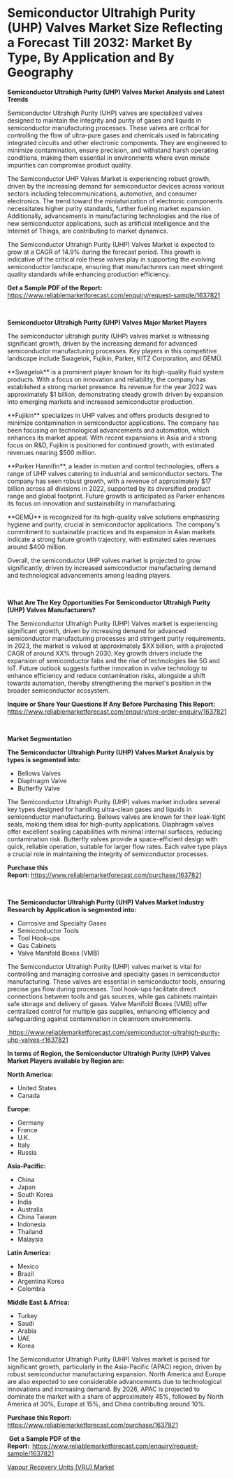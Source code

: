 <p><h1>Semiconductor Ultrahigh Purity (UHP) Valves Market Size Reflecting a Forecast Till 2032: Market By Type, By Application and By Geography</h1></p><p><strong>Semiconductor Ultrahigh Purity (UHP) Valves Market Analysis and Latest Trends</strong></p>
<p><p>Semiconductor Ultrahigh Purity (UHP) valves are specialized valves designed to maintain the integrity and purity of gases and liquids in semiconductor manufacturing processes. These valves are critical for controlling the flow of ultra-pure gases and chemicals used in fabricating integrated circuits and other electronic components. They are engineered to minimize contamination, ensure precision, and withstand harsh operating conditions, making them essential in environments where even minute impurities can compromise product quality.</p><p>The Semiconductor UHP Valves Market is experiencing robust growth, driven by the increasing demand for semiconductor devices across various sectors including telecommunications, automotive, and consumer electronics. The trend toward the miniaturization of electronic components necessitates higher purity standards, further fueling market expansion. Additionally, advancements in manufacturing technologies and the rise of new semiconductor applications, such as artificial intelligence and the Internet of Things, are contributing to market dynamics.</p><p>The Semiconductor Ultrahigh Purity (UHP) Valves Market is expected to grow at a CAGR of 14.9% during the forecast period. This growth is indicative of the critical role these valves play in supporting the evolving semiconductor landscape, ensuring that manufacturers can meet stringent quality standards while enhancing production efficiency.</p></p>
<p><strong>Get a Sample PDF of the Report:&nbsp;</strong> <a href="https://www.reliablemarketforecast.com/enquiry/request-sample/1637821?utm_campaign=3120&utm_medium=2&utm_source=Github&utm_content=ia&utm_term=11042025&utm_id=semiconductor-ultrahigh-purity-uhp-valves">https://www.reliablemarketforecast.com/enquiry/request-sample/1637821</a></p>
<p>&nbsp;</p>
<p><strong>Semiconductor Ultrahigh Purity (UHP) Valves Major Market Players</strong></p>
<p><p>The semiconductor ultrahigh purity (UHP) valves market is witnessing significant growth, driven by the increasing demand for advanced semiconductor manufacturing processes. Key players in this competitive landscape include Swagelok, Fujikin, Parker, KITZ Corporation, and GEMÜ.</p><p>**Swagelok** is a prominent player known for its high-quality fluid system products. With a focus on innovation and reliability, the company has established a strong market presence. Its revenue for the year 2022 was approximately $1 billion, demonstrating steady growth driven by expansion into emerging markets and increased semiconductor production.</p><p>**Fujikin** specializes in UHP valves and offers products designed to minimize contamination in semiconductor applications. The company has been focusing on technological advancements and automation, which enhances its market appeal. With recent expansions in Asia and a strong focus on R&D, Fujikin is positioned for continued growth, with estimated revenues nearing $500 million.</p><p>**Parker Hannifin**, a leader in motion and control technologies, offers a range of UHP valves catering to industrial and semiconductor sectors. The company has seen robust growth, with a revenue of approximately $17 billion across all divisions in 2022, supported by its diversified product range and global footprint. Future growth is anticipated as Parker enhances its focus on innovation and sustainability in manufacturing.</p><p>**GEMÜ** is recognized for its high-quality valve solutions emphasizing hygiene and purity, crucial in semiconductor applications. The company's commitment to sustainable practices and its expansion in Asian markets indicate a strong future growth trajectory, with estimated sales revenues around $400 million.</p><p>Overall, the semiconductor UHP valves market is projected to grow significantly, driven by increased semiconductor manufacturing demand and technological advancements among leading players.</p></p>
<p>&nbsp;</p>
<p><strong>What Are The Key Opportunities For Semiconductor Ultrahigh Purity (UHP) Valves Manufacturers?</strong></p>
<p><p>The Semiconductor Ultrahigh Purity (UHP) Valves market is experiencing significant growth, driven by increasing demand for advanced semiconductor manufacturing processes and stringent purity requirements. In 2023, the market is valued at approximately $XX billion, with a projected CAGR of around XX% through 2030. Key growth drivers include the expansion of semiconductor fabs and the rise of technologies like 5G and IoT. Future outlook suggests further innovation in valve technology to enhance efficiency and reduce contamination risks, alongside a shift towards automation, thereby strengthening the market's position in the broader semiconductor ecosystem.</p></p>
<p><strong>Inquire or Share Your Questions If Any Before Purchasing This Report:</strong> <a href="https://www.reliablemarketforecast.com/enquiry/pre-order-enquiry/1637821?utm_campaign=3120&utm_medium=2&utm_source=Github&utm_content=ia&utm_term=11042025&utm_id=semiconductor-ultrahigh-purity-uhp-valves">https://www.reliablemarketforecast.com/enquiry/pre-order-enquiry/1637821</a></p>
<p>&nbsp;</p>
<p><strong>Market Segmentation</strong></p>
<p><strong>The Semiconductor Ultrahigh Purity (UHP) Valves Market Analysis by types is segmented into:</strong></p>
<p><ul><li>Bellows Valves</li><li>Diaphragm Valve</li><li>Butterfly Valve</li></ul></p>
<p><p>The Semiconductor Ultrahigh Purity (UHP) valves market includes several key types designed for handling ultra-clean gases and liquids in semiconductor manufacturing. Bellows valves are known for their leak-tight seals, making them ideal for high-purity applications. Diaphragm valves offer excellent sealing capabilities with minimal internal surfaces, reducing contamination risk. Butterfly valves provide a space-efficient design with quick, reliable operation, suitable for larger flow rates. Each valve type plays a crucial role in maintaining the integrity of semiconductor processes.</p></p>
<p><strong>Purchase this Report:&nbsp;</strong><a href="https://www.reliablemarketforecast.com/purchase/1637821?utm_campaign=3120&utm_medium=2&utm_source=Github&utm_content=ia&utm_term=11042025&utm_id=semiconductor-ultrahigh-purity-uhp-valves">https://www.reliablemarketforecast.com/purchase/1637821</a></p>
<p>&nbsp;</p>
<p><strong>The Semiconductor Ultrahigh Purity (UHP) Valves Market Industry Research by Application is segmented into:</strong></p>
<p><ul><li>Corrosive and Specialty Gases</li><li>Semiconductor Tools</li><li>Tool Hook-ups</li><li>Gas Cabinets</li><li>Valve Manifold Boxes (VMB)</li></ul></p>
<p><p>The Semiconductor Ultrahigh Purity (UHP) valves market is vital for controlling and managing corrosive and specialty gases in semiconductor manufacturing. These valves are essential in semiconductor tools, ensuring precise gas flow during processes. Tool hook-ups facilitate direct connections between tools and gas sources, while gas cabinets maintain safe storage and delivery of gases. Valve Manifold Boxes (VMB) offer centralized control for multiple gas supplies, enhancing efficiency and safeguarding against contamination in cleanroom environments.</p></p>
<p><a href="https://www.reliablemarketforecast.com/semiconductor-ultrahigh-purity-uhp-valves-r1637821?utm_campaign=3120&utm_medium=2&utm_source=Github&utm_content=ia&utm_term=11042025&utm_id=semiconductor-ultrahigh-purity-uhp-valves">&nbsp;https://www.reliablemarketforecast.com/semiconductor-ultrahigh-purity-uhp-valves-r1637821</a></p>
<p><strong>In terms of Region, the Semiconductor Ultrahigh Purity (UHP) Valves Market Players available by Region are:</strong></p>
<p>
    <p> <strong> North America: </strong>
        <ul>
            <li>United States</li>
            <li>Canada</li>
        </ul>
        </p> 
    <p> <strong> Europe: </strong>
        <ul>
            <li>Germany</li>
            <li>France</li>
            <li>U.K.</li>
            <li>Italy</li>
            <li>Russia</li>
        </ul>
        </p> 
    <p> <strong> Asia-Pacific: </strong>
        <ul>
            <li>China</li>
            <li>Japan</li>
            <li>South Korea</li>
            <li>India</li>
            <li>Australia</li>
            <li>China Taiwan</li>
            <li>Indonesia</li>
            <li>Thailand</li>
            <li>Malaysia</li>
        </ul>
        </p> 
    <p> <strong> Latin America: </strong>
        <ul>
            <li>Mexico</li>
            <li>Brazil</li>
            <li>Argentina Korea</li>
            <li>Colombia</li>
        </ul>
        </p> 
    <p> <strong> Middle East & Africa: </strong>
        <ul>
            <li>Turkey</li>
            <li>Saudi</li>
            <li>Arabia</li>
            <li>UAE</li>
            <li>Korea</li>
        </ul>
    </p>
    </p>
<p><p>The Semiconductor Ultrahigh Purity (UHP) Valves market is poised for significant growth, particularly in the Asia-Pacific (APAC) region, driven by robust semiconductor manufacturing expansion. North America and Europe are also expected to see considerable advancements due to technological innovations and increasing demand. By 2026, APAC is projected to dominate the market with a share of approximately 45%, followed by North America at 30%, Europe at 15%, and China contributing around 10%.</p></p>
<p><strong>Purchase this Report: </strong><a href="https://www.reliablemarketforecast.com/purchase/1637821?utm_campaign=3120&utm_medium=2&utm_source=Github&utm_content=ia&utm_term=11042025&utm_id=semiconductor-ultrahigh-purity-uhp-valves">https://www.reliablemarketforecast.com/purchase/1637821</a></p>
<p>&nbsp;<strong>Get a Sample PDF of the Report:&nbsp;&nbsp;</strong><a href="https://www.reliablemarketforecast.com/enquiry/request-sample/1637821?utm_campaign=3120&utm_medium=2&utm_source=Github&utm_content=ia&utm_term=11042025&utm_id=semiconductor-ultrahigh-purity-uhp-valves">https://www.reliablemarketforecast.com/enquiry/request-sample/1637821</a></p>
<p><strong></strong></p>
<p><p><a href="https://github.com/ziwersekos/Market-Research-Report-List-1/blob/main/vapour-recovery-units-vru-market.md?utm_campaign=3120&utm_medium=2&utm_source=Github&utm_content=ia&utm_term=11042025&utm_id=semiconductor-ultrahigh-purity-uhp-valves">Vapour Recovery Units (VRU) Market</a></p></p>